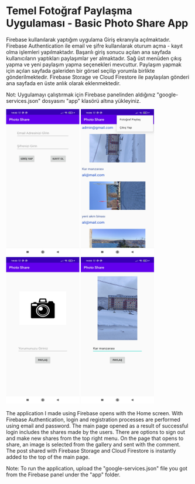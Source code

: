# Temel Fotoğraf Paylaşma Uygulaması - Basic Photo Share App

Firebase kullanılarak yaptığım uygulama Giriş ekranıyla açılmaktadır. Firebase Authentication ile email ve şifre kullanılarak oturum açma - kayıt olma işlemleri yapılmaktadır. Başarılı giriş sonucu açılan ana sayfada kullanıcıların yaptıkları paylaşımlar yer almaktadır. Sağ üst menüden çıkış yapma ve yeni paylaşım yapma seçenekleri mevcuttur. Paylaşım yapmak için açılan sayfada galeriden bir görsel seçilip yorumla birlikte gönderilmektedir. Firebase Storage ve Cloud Firestore ile paylaşılan gönderi ana sayfada en üste anlık olarak eklenmektedir.

Not: Uygulamayı çalıştırmak için Firebase panelinden aldığınız "google-services.json" dosyasını "app" klasörü altına yükleyiniz.

<img src="https://github.com/alibknc/MyFirstProjects-Kotlin-/blob/main/photoshare/screenshots/login.jpg" alt="Ana Sayfa - Home" width="200" height="400">
<img src="https://github.com/alibknc/MyFirstProjects-Kotlin-/raw/main/photoshare/screenshots/home.jpg" alt="Ana Sayfa - Home" width="200" height="400">
<img src="https://github.com/alibknc/MyFirstProjects-Kotlin-/raw/main/photoshare/screenshots/selectPhoto.jpg" alt="Yeni Gönderi - New Post" width="200" height="400">
<img src="https://github.com/alibknc/MyFirstProjects-Kotlin-/raw/main/photoshare/screenshots/comment.jpg" alt="Yorum - Comment" width="200" height="400">

The application I made using Firebase opens with the Home screen. With Firebase Authentication, login and registration processes are performed using email and password. The main page opened as a result of successful login includes the shares made by the users. There are options to sign out and make new shares from the top right menu. On the page that opens to share, an image is selected from the gallery and sent with the comment. The post shared with Firebase Storage and Cloud Firestore is instantly added to the top of the main page.

Note: To run the application, upload the "google-services.json" file you got from the Firebase panel under the "app" folder.
